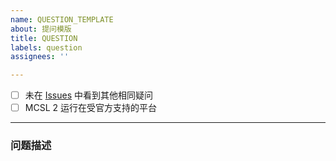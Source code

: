 ```yaml
---
name: QUESTION_TEMPLATE
about: 提问模版
title: QUESTION
labels: question
assignees: ''

---
```

<!--
请将 `[ ]` 设置成 `[x]` 来确认
-->

- [ ] 未在 [Issues](https://github.com/LxHTT/MCSL2/issues) 中看到其他相同疑问
- [ ] MCSL 2 运行在受官方支持的平台
___

### 问题描述
